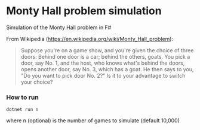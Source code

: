 # Monty Hall problem simulation

Simulation of the Monty Hall problem in F#  

From Wikipedia (https://en.wikipedia.org/wiki/Monty_Hall_problem): 

 >Suppose you're on a game show, and you're given the choice of three doors: Behind one door is a car; behind the others, goats. You pick a door, say No. 1, and the host, who knows what's behind the doors, opens another door, say No. 3, which has a goat. He then says to you, "Do you want to pick door No. 2?" Is it to your advantage to switch your choice?
 

### How to run

    dotnet run n  
where n (optional) is the number of games to simulate (default 10,000)